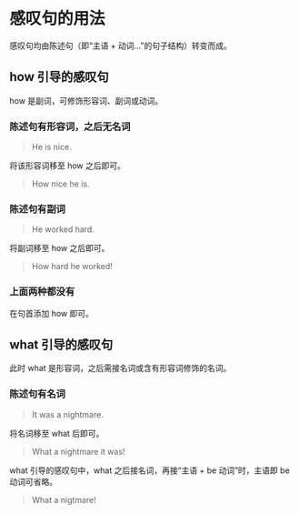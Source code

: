 # 感叹句的用法

感叹句均由陈述句（即“主语 + 动词...”的句子结构）转变而成。

## how 引导的感叹句


how 是副词，可修饰形容词、副词或动词。

### 陈述句有形容词，之后无名词

> He is nice.


将该形容词移至 how 之后即可。
> How nice he is.


### 陈述句有副词
> He worked hard.

将副词移至 how 之后即可。
> How hard he worked!


### 上面两种都没有

在句首添加 how 即可。


## what 引导的感叹句

此时 what 是形容词，之后需接名词或含有形容词修饰的名词。

### 陈述句有名词
> It was a nightmare.

将名词移至 what 后即可。

> What a nightmare it was!


what 引导的感叹句中，what 之后接名词，再接“主语 + be 动词”时，主语即 be 动词可省略。

> What a nigtmare!

